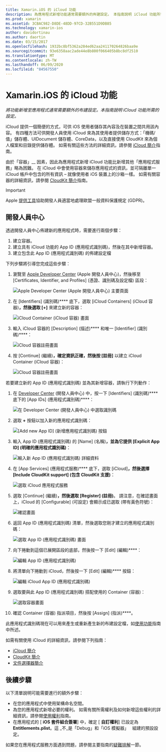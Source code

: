 ```yaml
---
title: Xamarin.iOS 的 iCloud 功能
description: 為應用程式新增功能通常需要額外的佈建設定。 本指南說明 iCloud 功能所需的設定。
ms.prod: xamarin
ms.assetid: 3CBAC982-D8DE-48DD-97CD-32B551D9DB85
ms.technology: xamarin-ios
author: davidortinau
ms.author: daortin
ms.date: 03/15/2017
ms.openlocfilehash: 1932bc8bf5362a284ed62aa241170264826baa9e
ms.sourcegitcommit: 93e6358aac2ade44e8b800f066405b8bc8df2510
ms.translationtype: MT
ms.contentlocale: zh-TW
ms.lasthandoff: 06/09/2020
ms.locfileid: "84567550"
---
```

# <a name="icloud-capabilities-in-xamarinios"></a>Xamarin.iOS 的 iCloud 功能

_將功能新增至應用程式通常需要額外的布建設定。本指南說明 iCloud 功能所需的設定。_

iCloud 提供一個簡便的方式，可供 iOS 使用者儲存其內容及在裝置之間共用該內容。 有四種方法可供開發人員使用 iCloud 來為其使用者提供儲存方式：「機碼/值」儲存體、UIDocument 儲存體、CoreData，以及直接使用 CloudKit 來為個人檔案和目錄提供儲存體。 如需有關這些方法的詳細資訊，請參閱 [iCloud 簡介](~/ios/data-cloud/introduction-to-icloud.md)指南。

由於「容器」__ 因素，因此為應用程式新增 iCloud 功能比新增其他「應用程式服務」略為困難。 在 iCloud 中會使用容器來儲存應用程式的資訊，並可隔離單一 iCloud 帳戶中包含的所有資訊 – 就像使用者 iOS 裝置上的沙箱一樣。 如需有關容器的詳細資訊，請參閱 [CloudKit 簡介](~/ios/data-cloud/intro-to-cloudkit.md)指南。

> [!IMPORTANT]
> Apple [提供工具](https://developer.apple.com/support/allowing-users-to-manage-data/)協助開發人員適當地處理歐盟一般資料保護規定 (GDPR)。

<a name="icloud-developer-center"></a>

## <a name="developer-center"></a>開發人員中心

透過開發人員中心佈建新的應用程式時，需要進行兩個步驟：

1. 建立容器。
2. 建立具有 iCloud 功能的 App ID (應用程式識別碼)，然後在其中新增容器。
3. 建立包含此 App ID (應用程式識別碼) 的佈建設定檔

下列步驟將引導您完成這些步驟：

1. 瀏覽至 [Apple Developer Center](https://developer.apple.com/account/) \(Apple 開發人員中心\)，然後移至 [Certificates, Identifier, and Profiles] \(憑證、識別碼及設定檔\) 區段： 
    
     ![Apple Developer Center (Apple 開發人員中心) 主要頁面](icloud-capabilities-images/image22.png)

2. 在 [Identifiers] \(識別碼\)**** 底下，選取 [iCloud Containers] \(iCloud 容器\)****，然後選取 [+]**** 來建立新的容器：  
    
    ![iCloud Container (iCloud 容器) 畫面](icloud-capabilities-images/image23.png)

3. 輸入 iCloud 容器的 [Description] \(描述\)**** 和唯一 [Identifier] \(識別碼\)****： 
    
    ![iCloud 容器註冊畫面](icloud-capabilities-images/image24.png)

4. 按 [Continue] \(繼續\)****，確定資訊正確，然後按 [註冊]**** 以建立 iCloud Container (iCloud 容器)：  
    
    ![iCloud 容器註冊畫面](icloud-capabilities-images/image25.png)

若要建立新的 App ID (應用程式識別碼) 並為其新增容器，請執行下列動作：

1. 在 [Developer Center](https://developer.apple.com/account/) \(開發人員中心\) 中，按一下 [Identifiers] \(識別碼\)**** 底下的 [App IDs] \(應用程式識別碼\)****： 
    
    ![在 Developer Center (開發人員中心) 中選取識別碼](icloud-capabilities-images/image26.png)

2. 選取 **+** 按鈕以加入新的應用程式識別碼： 
    
    ![[Add new App ID] \(新增應用程式識別碼\) 按鈕](icloud-capabilities-images/image27.png)

3. 輸入 App ID (應用程式識別碼) 的 [Name] \(名稱\)****，並為它提供 [Explicit App ID] \(明確的應用程式識別碼\)****：
    
    ![輸入新 App ID (應用程式識別碼) 詳細資料](icloud-capabilities-images/image28.png)

4. 在 [App Services] \(應用程式服務\)**** 底下，選取 [iCloud]****，然後選擇 [Include CloudKit support] \(包含 CloudKit 支援\)****：
    
    ![選取 iCloud 應用程式服務](icloud-capabilities-images/image29.png)

5. 選取 [Continue] \(繼續\)****，然後選取 [Register] \(註冊\)****。 請注意，在確認畫面上，iCloud 的 [Configurable] \(可設定\) 會顯示成已選取 (帶有黃色符號)：   
    
    ![確認畫面](icloud-capabilities-images/image30.png)

6. 返回 App ID (應用程式識別碼) 清單，然後選取您剛才建立的應用程式識別碼： 
    
    ![選取 App ID (應用程式識別碼) 畫面](icloud-capabilities-images/image31.png)

7. 向下捲動到這個已展開區段的底部，然後按一下 [Edit] \(編輯\)****：
    
    ![編輯 App ID (應用程式識別碼)](icloud-capabilities-images/image32.png)

8. 將清單向下捲動到 iCloud，然後按一下 [Edit] \(編輯\)**** 按鈕：  
    
    ![編輯 iCloud App ID (應用程式識別碼)](icloud-capabilities-images/image33.png)

9. 選取要與此 App ID (應用程式識別碼) 搭配使用的 Container (容器)：  
    
    ![選取容器畫面](icloud-capabilities-images/image34.png)

10. 確認 Container (容器) 指派項目，然後按 [Assign] \(指派\)****。

此應用程式識別碼現在可以用來產生或重新產生新的布建設定檔，如[使用功能](~/ios/deploy-test/provisioning/capabilities/index.md)指南中所述。 

如需有關使用 iCloud 的詳細資訊，請參閱下列指南：

* [iCloud 簡介](~/ios/data-cloud/introduction-to-icloud.md)
* [CloudKit 簡介](~/ios/data-cloud/intro-to-cloudkit.md)
* [文件選擇器簡介](~/ios/platform/document-picker.md)

## <a name="next-steps"></a>後續步驟

以下清單說明可能需要進行的額外步驟：

* 在您的應用程式中使用架構命名空間。
* 為您的應用程式新增必要的權利。 如需有關所需權利及如何新增這些權利的詳細資訊，請參閱[使用權利](~/ios/deploy-test/provisioning/entitlements.md)指南。
* 在應用程式的 [ **iOS 套件組合簽署**] 中，確定 [ **自訂權利**] 已設定為 **Entitlements.plist**。這 _不_是「Debug」和「iOS 模擬器」   組建的預設設定。

如果您在應用程式服務方面遇到問題，請參閱主要指南的[疑難排解](~/ios/deploy-test/provisioning/capabilities/index.md)一節。
